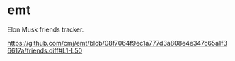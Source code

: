 # emt
Elon Musk friends tracker.

https://github.com/cmj/emt/blob/08f7064f9ec1a777d3a808e4e347c65a1f36617a/friends.diff#L1-L50
